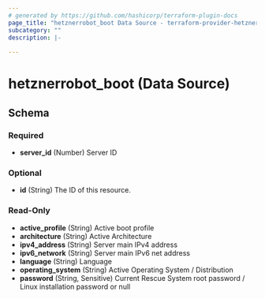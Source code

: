 ```yaml
---
# generated by https://github.com/hashicorp/terraform-plugin-docs
page_title: "hetznerrobot_boot Data Source - terraform-provider-hetznerrobot"
subcategory: ""
description: |-
  
---
```


# hetznerrobot_boot (Data Source)





<!-- schema generated by tfplugindocs -->
## Schema

### Required

- **server_id** (Number) Server ID

### Optional

- **id** (String) The ID of this resource.

### Read-Only

- **active_profile** (String) Active boot profile
- **architecture** (String) Active Architecture
- **ipv4_address** (String) Server main IPv4 address
- **ipv6_network** (String) Server main IPv6 net address
- **language** (String) Language
- **operating_system** (String) Active Operating System / Distribution
- **password** (String, Sensitive) Current Rescue System root password / Linux installation password or null


